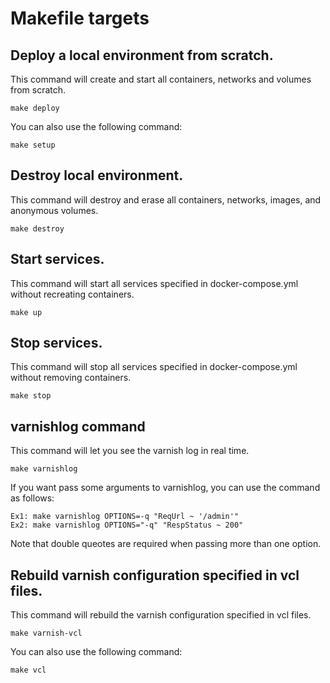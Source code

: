 # Makefile targets
## Deploy a local environment from scratch.
This command will create and start all containers, networks and volumes from scratch.
```
make deploy
```
You can also use the following command:
```
make setup
```
## Destroy local environment.
This command will destroy and erase all containers, networks, images, and anonymous volumes.
```
make destroy
```
## Start services.
This command will start all services specified in docker-compose.yml without recreating containers.
```
make up
```
## Stop services.
This command will stop all services specified in docker-compose.yml without removing containers.
```
make stop
```
## varnishlog command
This command will let you see the varnish log in real time.
```
make varnishlog
```
If you want pass some arguments to varnishlog, you can use the command as follows:
```
Ex1: make varnishlog OPTIONS=-q "ReqUrl ~ '/admin'"
Ex2: make varnishlog OPTIONS="-q" "RespStatus ~ 200"
```
Note that double queotes are required when passing more than one option.

## Rebuild varnish configuration specified in vcl files.
This command will rebuild the varnish configuration specified in vcl files.
```
make varnish-vcl
```
You can also use the following command:
```
make vcl
```